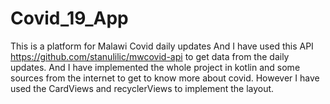 # Covid_19_App
This is a platform for Malawi Covid daily updates
And I have used this API https://github.com/stanulilic/mwcovid-api to get data from the daily updates. 
And I have implemented the whole project in kotlin and some sources from the internet to get to know more about covid.
However I have used the CardViews and recyclerViews to implement the layout.
